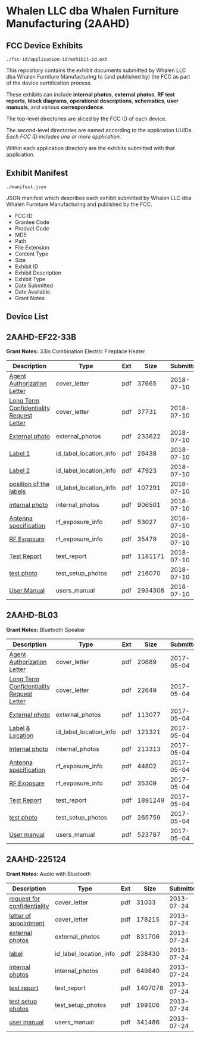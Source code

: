 # Whalen LLC dba Whalen Furniture Manufacturing (2AAHD)
## FCC Device Exhibits

```
./fcc-id/application-id/exhibit-id.ext
```

This repository contains the exhibit documents submitted by Whalen LLC dba Whalen Furniture Manufacturing to (and published by) the FCC as part of the device certification process.

These exhibits can include **internal photos**, **external photos**, **RF test reports**, **block diagrams**, **operational descriptions**, **schematics**, **user manuals**, and various **correspondence**.

The top-level directories are sliced by the FCC ID of each device.

The second-level directories are named according to the application UUIDs. *Each FCC ID includes one or more application.*

Within each application directory are the exhibits submitted with that application. 

## Exhibit Manifest

```
./manifest.json
```

JSON manifest which describes each exhibit submitted by Whalen LLC dba Whalen Furniture Manufacturing and published by the FCC.

- FCC ID
- Grantee Code
- Product Code
- MD5
- Path
- File Extension
- Content Type
- Size
- Exhibit ID
- Exhibit Description
- Exhibit Type
- Date Submitted
- Date Available
- Grant Notes

## Device List
## 2AAHD-EF22-33B
**Grant Notes:** 33in Combination Electric Fireplace Heater

| Description | Type | Ext | Size | Submitted | Available |
| ----------- | ---- | --- | ---- | --------- | --------- |
| [Agent Authorization Letter](2AAHD-EF22-33B/2c1e2376328eed2d2cc272001bcaa734/3918684.pdf) | cover_letter | pdf | 37665 | 2018-07-10 | 2018-07-10 |
| [Long Term Confidentiality Request Letter](2AAHD-EF22-33B/2c1e2376328eed2d2cc272001bcaa734/3918693.pdf) | cover_letter | pdf | 37731 | 2018-07-10 | 2018-07-10 |
| [External photo](2AAHD-EF22-33B/2c1e2376328eed2d2cc272001bcaa734/3918689.pdf) | external_photos | pdf | 233622 | 2018-07-10 | 2018-07-10 |
| [Label 1](2AAHD-EF22-33B/2c1e2376328eed2d2cc272001bcaa734/3918691.pdf) | id_label_location_info | pdf | 26438 | 2018-07-10 | 2018-07-10 |
| [Label 2](2AAHD-EF22-33B/2c1e2376328eed2d2cc272001bcaa734/3918692.pdf) | id_label_location_info | pdf | 47923 | 2018-07-10 | 2018-07-10 |
| [position of the labels](2AAHD-EF22-33B/2c1e2376328eed2d2cc272001bcaa734/3918696.pdf) | id_label_location_info | pdf | 107291 | 2018-07-10 | 2018-07-10 |
| [internal photo](2AAHD-EF22-33B/2c1e2376328eed2d2cc272001bcaa734/3918690.pdf) | internal_photos | pdf | 906501 | 2018-07-10 | 2018-07-10 |
| [Antenna specification](2AAHD-EF22-33B/2c1e2376328eed2d2cc272001bcaa734/3918685.pdf) | rf_exposure_info | pdf | 53027 | 2018-07-10 | 2018-07-10 |
| [RF Exposure](2AAHD-EF22-33B/2c1e2376328eed2d2cc272001bcaa734/3918697.pdf) | rf_exposure_info | pdf | 35479 | 2018-07-10 | 2018-07-10 |
| [Test Report](2AAHD-EF22-33B/2c1e2376328eed2d2cc272001bcaa734/3918701.pdf) | test_report | pdf | 1181171 | 2018-07-10 | 2018-07-10 |
| [test photo](2AAHD-EF22-33B/2c1e2376328eed2d2cc272001bcaa734/3918700.pdf) | test_setup_photos | pdf | 216070 | 2018-07-10 | 2018-07-10 |
| [User Manual](2AAHD-EF22-33B/2c1e2376328eed2d2cc272001bcaa734/3918702.pdf) | users_manual | pdf | 2934308 | 2018-07-10 | 2018-07-10 |
## 2AAHD-BL03
**Grant Notes:** Bluetooth Speaker

| Description | Type | Ext | Size | Submitted | Available |
| ----------- | ---- | --- | ---- | --------- | --------- |
| [Agent Authorization Letter](2AAHD-BL03/bb3afd27c1ce421380381fbab357c650/3379595.pdf) | cover_letter | pdf | 20889 | 2017-05-04 | 2017-05-04 |
| [Long Term Confidentiality Request Letter](2AAHD-BL03/bb3afd27c1ce421380381fbab357c650/3379610.pdf) | cover_letter | pdf | 22649 | 2017-05-04 | 2017-05-04 |
| [External photo](2AAHD-BL03/bb3afd27c1ce421380381fbab357c650/3379600.pdf) | external_photos | pdf | 113077 | 2017-05-04 | 2017-05-04 |
| [Label & Location](2AAHD-BL03/bb3afd27c1ce421380381fbab357c650/3379602.pdf) | id_label_location_info | pdf | 121321 | 2017-05-04 | 2017-05-04 |
| [Internal photo](2AAHD-BL03/bb3afd27c1ce421380381fbab357c650/3379601.pdf) | internal_photos | pdf | 213313 | 2017-05-04 | 2017-05-04 |
| [Antenna specification](2AAHD-BL03/bb3afd27c1ce421380381fbab357c650/3379596.pdf) | rf_exposure_info | pdf | 44802 | 2017-05-04 | 2017-05-04 |
| [RF Exposure](2AAHD-BL03/bb3afd27c1ce421380381fbab357c650/3379611.pdf) | rf_exposure_info | pdf | 35309 | 2017-05-04 | 2017-05-04 |
| [Test Report](2AAHD-BL03/bb3afd27c1ce421380381fbab357c650/3379609.pdf) | test_report | pdf | 1891249 | 2017-05-04 | 2017-05-04 |
| [test photo](2AAHD-BL03/bb3afd27c1ce421380381fbab357c650/3379607.pdf) | test_setup_photos | pdf | 265759 | 2017-05-04 | 2017-05-04 |
| [User manual](2AAHD-BL03/bb3afd27c1ce421380381fbab357c650/3379608.pdf) | users_manual | pdf | 523787 | 2017-05-04 | 2017-05-04 |
## 2AAHD-225124
**Grant Notes:** Audio with Bluetooth

| Description | Type | Ext | Size | Submitted | Available |
| ----------- | ---- | --- | ---- | --------- | --------- |
| [request for confidentiality](2AAHD-225124/055fa90bb2a7593d842aec175640ae81/2023693.pdf) | cover_letter | pdf | 31033 | 2013-07-24 | 2013-07-24 |
| [letter of appointment](2AAHD-225124/055fa90bb2a7593d842aec175640ae81/2023698.pdf) | cover_letter | pdf | 178215 | 2013-07-24 | 2013-07-24 |
| [external photos](2AAHD-225124/055fa90bb2a7593d842aec175640ae81/2023695.pdf) | external_photos | pdf | 831706 | 2013-07-24 | 2013-07-24 |
| [label](2AAHD-225124/055fa90bb2a7593d842aec175640ae81/2023697.pdf) | id_label_location_info | pdf | 238430 | 2013-07-24 | 2013-07-24 |
| [internal photos](2AAHD-225124/055fa90bb2a7593d842aec175640ae81/2023696.pdf) | internal_photos | pdf | 649840 | 2013-07-24 | 2013-07-24 |
| [test report](2AAHD-225124/055fa90bb2a7593d842aec175640ae81/2023694.pdf) | test_report | pdf | 1407078 | 2013-07-24 | 2013-07-24 |
| [test setup photos](2AAHD-225124/055fa90bb2a7593d842aec175640ae81/2023699.pdf) | test_setup_photos | pdf | 199106 | 2013-07-24 | 2013-07-24 |
| [user manual](2AAHD-225124/055fa90bb2a7593d842aec175640ae81/2023700.pdf) | users_manual | pdf | 341486 | 2013-07-24 | 2013-07-24 |
